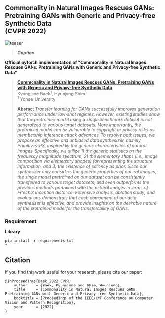 ## Commonality in Natural Images Rescues GANs: Pretraining GANs with Generic and Privacy-free Synthetic Data<br/>(CVPR 2022)
![teaser](./resrc/teaser.png)
> **_Caption_**

__Official pytorch implementation of "Commonality in Natural Images Rescues GANs: Pretraining GANs with Generic and Privacy-free Synthetic Data"__

> __[Commonality in Natural Images Rescues GANs: Pretraining GANs with Generic and Privacy-free Synthetic Data](TBA)__   
> Kyungjune Baek<sup>1</sup>, Hyunjung Shim<sup>1</sup>  
> <sup>1</sup> Yonsei University  
>  
> __Absract__ _Transfer learning for GANs successfully improves generation performance under low-shot regimes. However, existing studies show that the pretrained model using a single benchmark dataset is not generalized to various target datasets. More importantly, the pretrained model can be vulnerable to copyright or privacy risks as membership inference attack advances. To resolve both issues, we propose an effective and unbiased data synthesizer, namely Primitives-PS, inspired by the generic characteristics of natural images. Specifically, we utilize 1) the generic statistics on the frequency magnitude spectrum, 2) the elementary shape (i.e., image composition via elementary shapes) for representing the structure information, and 3) the existence of saliency as prior. Since our synthesizer only considers the generic properties of natural images, the single model pretrained on our dataset can be consistently transferred to various target datasets, and even outperforms the previous methods pretrained with the natural images in terms of Fr\'echet inception distance. Extensive analysis, ablation study, and evaluations demonstrate that each component of our data synthesizer is effective, and provide insights on the desirable nature of the pretrained model for the transferability of GANs._

### Requirement 
__Library__
```
pip install -r requirements.txt
* 
```

## Citation
If you find this work useful for your research, please cite our paper:
```
@InProceedings{Baek_2022_CVPR,
    author    = {Baek, Kyungjune and Shim, Hyunjung},
    title     = {Commonality in Natural Images Rescues GANs: Pretraining GANs with Generic and Privacy-free Synthetic Data},
    booktitle = {Proceedings of the IEEE/CVF Conference on Computer Vision and Pattern Recognition},
    year      = {2022}
}
```
